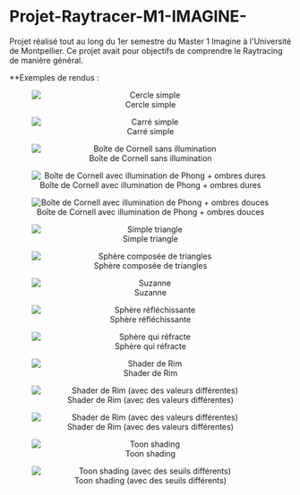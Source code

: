 # Projet-Raytracer-M1-IMAGINE-



Projet réalisé tout au long du 1er semestre du Master 1 Imagine à l'Université de Montpellier. Ce projet avait pour objectifs de comprendre le Raytracing de manière général.



**Exemples de rendus :<div style="text-align: center;">     <figure>         <img src="screens/1.png" alt="Cercle simple" style="display: block; margin: 0 auto;">         <figcaption>Cercle simple</figcaption>     </figure>      <figure>         <img src="screens/2_R.PNG" alt="Carré simple" style="display: block; margin: 0 auto;">         <figcaption>Carré simple</figcaption>     </figure>      <figure>         <img src="screens/CB1.PNG" alt="Boîte de Cornell sans illumination" style="display: block; margin: 0 auto;">         <figcaption>Boîte de Cornell sans illumination</figcaption>     </figure>      <figure>         <img src="screens/PO1.PNG" alt="Boîte de Cornell avec illumination de Phong + ombres dures" style="display: block; margin: 0 auto;">         <figcaption>Boîte de Cornell avec illumination de Phong + ombres dures</figcaption>     </figure>      <figure>         <img src="screens/BP1.PNG" alt="Boîte de Cornell avec illumination de Phong + ombres douces" style="display: block; margin: 0 auto;">         <figcaption>Boîte de Cornell avec illumination de Phong + ombres douces</figcaption>     </figure>      <figure>         <img src="screens/M1.PNG" alt="Simple triangle" style="display: block; margin: 0 auto;">         <figcaption>Simple triangle</figcaption>     </figure>      <figure>         <img src="screens/M2.PNG" alt="Sphère composée de triangles" style="display: block; margin: 0 auto;">         <figcaption>Sphère composée de triangles</figcaption>     </figure>      <figure>         <img src="screens/M3.PNG" alt="Suzanne" style="display: block; margin: 0 auto;">         <figcaption>Suzanne</figcaption>     </figure>      <figure>         <img src="screens/R1.PNG" alt="Sphère réfléchissante" style="display: block; margin: 0 auto;">         <figcaption>Sphère réfléchissante</figcaption>     </figure>      <figure>         <img src="screens/R2.PNG" alt="Sphère qui réfracte" style="display: block; margin: 0 auto;">         <figcaption>Sphère qui réfracte</figcaption>     </figure>      <figure>         <img src="screens/RM1.PNG" alt="Shader de Rim" style="display: block; margin: 0 auto;">         <figcaption>Shader de Rim</figcaption>     </figure>      <figure>         <img src="screens/RM2.PNG" alt="Shader de Rim (avec des valeurs différentes)" style="display: block; margin: 0 auto;">         <figcaption>Shader de Rim (avec des valeurs différentes)</figcaption>     </figure>      <figure>         <img src="screens/RM3.PNG" alt="Shader de Rim (avec des valeurs différentes)" style="display: block; margin: 0 auto;">         <figcaption>Shader de Rim (avec des valeurs différentes)</figcaption>     </figure>      <figure>         <img src="screens/TN1.PNG" alt="Toon shading" style="display: block; margin: 0 auto;">         <figcaption>Toon shading</figcaption>     </figure>      <figure>         <img src="screens/TN2.PNG" alt="Toon shading (avec des seuils différents)" style="display: block; margin: 0 auto;">         <figcaption>Toon shading (avec des seuils différents)</figcaption>     </figure> </div>